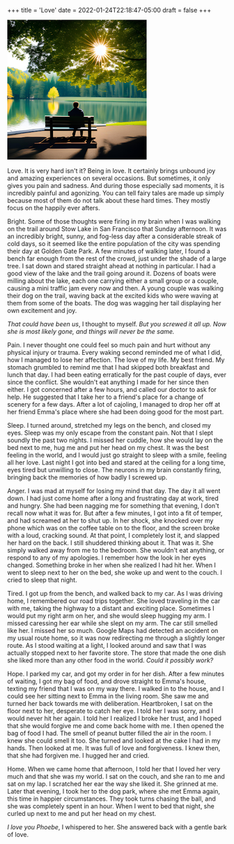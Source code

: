 +++
title = 'Love'
date = 2022-01-24T22:18:47-05:00
draft = false
+++

![love](images/love.png)

Love. It is very hard isn't it? Being in love. It certainly brings unbound joy and amazing experiences on several occasions. But sometimes, it only gives you pain and sadness. And during those especially sad moments, it is incredibly painful and agonizing. You can tell fairy tales are made up simply because most of them do not talk about these hard times. They mostly focus on the happily ever afters.
 

Bright. Some of those thoughts were firing in my brain when I was walking on the trail around Stow Lake in San Francisco that Sunday afternoon. It was an incredibly bright, sunny, and fog-less day after a considerable streak of cold days, so it seemed like the entire population of the city was spending their day at Golden Gate Park. A few minutes of walking later, I found a bench far enough from the rest of the crowd, just under the shade of a large tree. I sat down and stared straight ahead at nothing in particular. I had a good view of the lake and the trail going around it. Dozens of boats were milling about the lake, each one carrying either a small group or a couple, causing a mini traffic jam every now and then. A young couple was walking their dog on the trail, waving back at the excited kids who were waving at them from some of the boats. The dog was wagging her tail displaying her own excitement and joy.


*That could have been us*, I thought to myself. *But you screwed it all up. Now she is most likely gone, and things will never be the same.*

Pain. I never thought one could feel so much pain and hurt without any physical injury or trauma. Every waking second reminded me of what I did, how I managed to lose her affection. The love of my life. My best friend. My stomach grumbled to remind me that I had skipped both breakfast and lunch that day. I had been eating erratically for the past couple of days, ever since the conflict. She wouldn't eat anything I made for her since then either. I got concerned after a few hours, and called our doctor to ask for help. He suggested that I take her to a friend's place for a change of scenery for a few days. After a lot of cajoling, I managed to drop her off at her friend Emma's place where she had been doing good for the most part.

Sleep. I turned around, stretched my legs on the bench, and closed my eyes. Sleep was my only escape from the constant pain. Not that I slept soundly the past two nights. I missed her cuddle, how she would lay on the bed next to me, hug me and put her head on my chest. It was the best feeling in the world, and I would just go straight to sleep with a smile, feeling all her love. Last night I got into bed and stared at the ceiling for a long time, eyes tired but unwilling to close. The neurons in my brain constantly firing, bringing back the memories of how badly I screwed up.

Anger. I was mad at myself for losing my mind that day. The day it all went down. I had just come home after a long and frustrating day at work, tired and hungry. She had been nagging me for something that evening, I don't recall now what it was for. But after a few minutes, I got into a fit of temper, and had screamed at her to shut up. In her shock, she knocked over my phone which was on the coffee table on to the floor, and the screen broke with a loud, cracking sound. At that point, I completely lost it, and slapped her hard on the back. I still shuddered thinking about it. That was it. She simply walked away from me to the bedroom. She wouldn't eat anything, or respond to any of my apologies. I remember how the look in her eyes changed. Something broke in her when she realized I had hit her. When I went to sleep next to her on the bed, she woke up and went to the couch. I cried to sleep that night.

Tired. I got up from the bench, and walked back to my car. As I was driving home, I remembered our road trips together. She loved traveling in the car with me, taking the highway to a distant and exciting place. Sometimes I would put my right arm on her, and she would sleep hugging my arm. I missed caressing her ear while she slept on my arm. The car still smelled like her. I missed her so much. Google Maps had detected an accident on my usual route home, so it was now redirecting me through a slightly longer route. As I stood waiting at a light, I looked around and saw that I was actually stopped next to her favorite store. The store that made the one dish she liked more than any other food in the world. *Could it possibly work?*

Hope. I parked my car, and got my order in for her dish. After a few minutes of waiting, I got my bag of food, and drove straight to Emma's house, texting my friend that I was on my way there. I walked in to the house, and I could see her sitting next to Emma in the living room. She saw me and turned her back towards me with deliberation. Heartbroken, I sat on the floor next to her, desperate to catch her eye. I told her I was sorry, and I would never hit her again. I told her I realized I broke her trust, and I hoped that she would forgive me and come back home with me. I then opened the bag of food I had. The smell of peanut butter filled the air in the room. I knew she could smell it too. She turned and looked at the cake I had in my hands. Then looked at me. It was full of love and forgiveness. I knew then, that she had forgiven me. I hugged her and cried.

Home. When we came home that afternoon, I told her that I loved her very much and that she was my world. I sat on the couch, and she ran to me and sat on my lap. I scratched her ear the way she liked it. She grinned at me. Later that evening, I took her to the dog park, where she met Emma again, this time in happier circumstances. They took turns chasing the ball, and she was completely spent in an hour. When I went to bed that night, she curled up next to me and put her head on my chest.

*I love you Phoebe*, I whispered to her. She answered back with a gentle bark of love.